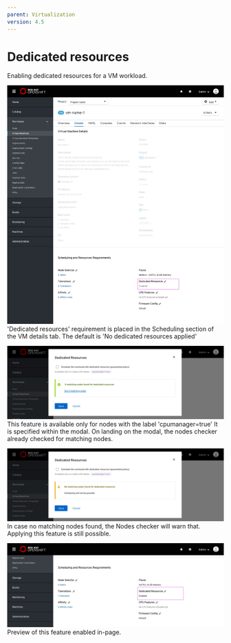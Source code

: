 ```yaml
---
parent: Virtualization
version: 4.5
---
```


# Dedicated resources

Enabling dedicated resources for a VM workload.

![vm page](img/Dedicated-resources-0-0.jpg)
'Dedicated resources' requirement is placed in the Scheduling section of the VM details tab. The default is 'No dedicated resources applied'

![Dedicated resources modal](img/Dedicated-resources-1-0.jpg)
This feature is available only for nodes with the label 'cpumanager=true'
It is specified within the modal.
On landing on the modal, the nodes checker already checked for matching nodes.

![Dedicated resources modal - no nodes found](img/Dedicated-resources-1-1.jpg)
In case no matching nodes found, the Nodes checker will warn that.
Applying this feature is still possible.

![vm page](img/Dedicated-resources-2-0.jpg)
Preview of this feature enabled in-page.
